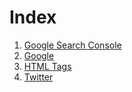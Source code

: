 # Index


1. [Google Search Console](google-search-console.md)
1. [Google](google.md)
1. [HTML Tags](html-tags.md)
1. [Twitter](twitter.md)